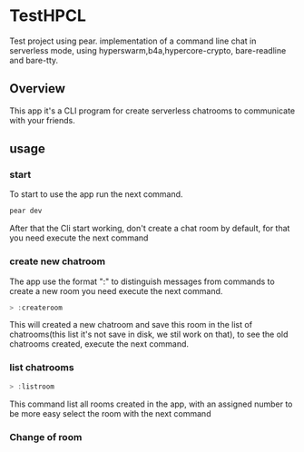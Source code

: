 # TestHPCL
Test project using pear.
implementation of a command line chat in serverless mode, using hyperswarm,b4a,hypercore-crypto, bare-readline and bare-tty.

## Overview
This app it's a CLI program for create serverless chatrooms to communicate  with your friends.

## usage

### start
To start to use the app run the next command.
```js
pear dev  
```
After that the Cli start working, don't create a chat room by default, for that you need execute the next command

### create new chatroom
The app use the format ":<coomand>" to distinguish messages from commands to create a new room you need execute the next command.
```js
> :createroom
```

This will created a new chatroom and save this room in the list of chatrooms(this list it's not save in disk, we stil work on that), to see the old chatrooms created, execute the next command.

### list chatrooms
```js
> :listroom
```
This command list all rooms created in the app, with an assigned number to be more easy select the room with the next command

### Change of room
